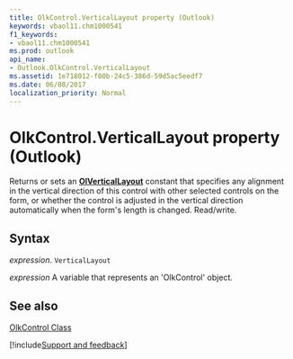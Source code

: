 ```yaml
---
title: OlkControl.VerticalLayout property (Outlook)
keywords: vbaol11.chm1000541
f1_keywords:
- vbaol11.chm1000541
ms.prod: outlook
api_name:
- Outlook.OlkControl.VerticalLayout
ms.assetid: 1e718012-f00b-24c5-386d-59d5ac5eedf7
ms.date: 06/08/2017
localization_priority: Normal
---
```



# OlkControl.VerticalLayout property (Outlook)

Returns or sets an **[OlVerticalLayout](Outlook.OlVerticalLayout.md)** constant that specifies any alignment in the vertical direction of this control with other selected controls on the form, or whether the control is adjusted in the vertical direction automatically when the form's length is changed. Read/write.


## Syntax

_expression_. `VerticalLayout`

_expression_ A variable that represents an 'OlkControl' object.


## See also


[OlkControl Class](Outlook.olkcontrol.md)

[!include[Support and feedback](~/includes/feedback-boilerplate.md)]